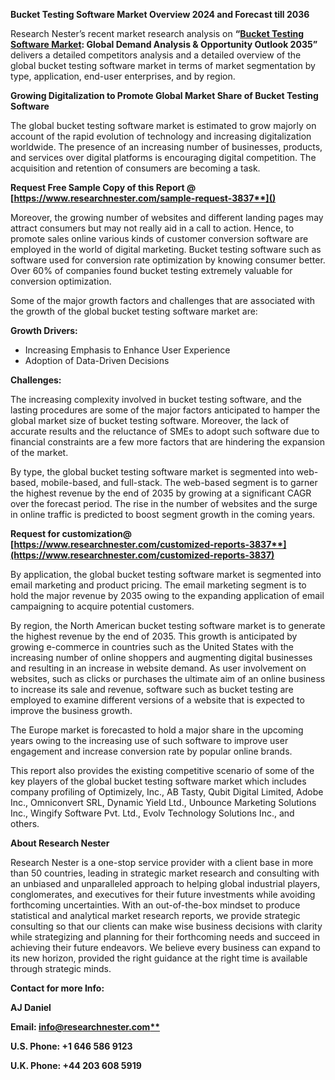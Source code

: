 ﻿<a name="_hlk135835180"></a>**Bucket Testing Software Market Overview 2024 and Forecast till 2036**

Research Nester’s recent market research analysis on **“[Bucket Testing Software Market](https://www.researchnester.com/reports/bucket-testing-software-market/3837): Global Demand Analysis & Opportunity Outlook 2035”** delivers a detailed competitors analysis and a detailed overview of the global bucket testing software market in terms of market segmentation by type, application, end-user enterprises, and by region. 

**Growing Digitalization to Promote Global Market Share of Bucket Testing Software**

The global bucket testing software market is estimated to grow majorly on account of the rapid evolution of technology and increasing digitalization worldwide. The presence of an increasing number of businesses, products, and services over digital platforms is encouraging digital competition. The acquisition and retention of consumers are becoming a task. 

<a name="_hlk168911023"></a><a name="_hlk168911453"></a>**Request Free Sample Copy of this Report @ [https://www.researchnester.com/sample-request-3837**]()**

Moreover, the growing number of websites and different landing pages may attract consumers but may not really aid in a call to action. Hence, to promote sales online various kinds of customer conversion software are employed in the world of digital marketing. Bucket testing software such as software used for conversion rate optimization by knowing consumer better. Over 60% of companies found bucket testing extremely valuable for conversion optimization.

Some of the major growth factors and challenges that are associated with the growth of the global bucket testing software market are:

**Growth Drivers:**

- Increasing Emphasis to Enhance User Experience
- Adoption of Data-Driven Decisions

**Challenges:**

The increasing complexity involved in bucket testing software, and the lasting procedures are some of the major factors anticipated to hamper the global market size of bucket testing software. Moreover, the lack of accurate results and the reluctance of SMEs to adopt such software due to financial constraints are a few more factors that are hindering the expansion of the market.

By type, the global bucket testing software market is segmented into web-based, mobile-based, and full-stack. The web-based segment is to garner the highest revenue by the end of 2035 by growing at a significant CAGR over the forecast period. The rise in the number of websites and the surge in online traffic is predicted to boost segment growth in the coming years.

**Request for customization@ [https://www.researchnester.com/customized-reports-3837**](https://www.researchnester.com/customized-reports-3837)**

By application, the global bucket testing software market is segmented into email marketing and product pricing. The email marketing segment is to hold the major revenue by 2035 owing to the expanding application of email campaigning to acquire potential customers.

By region, the North American bucket testing software market is to generate the highest revenue by the end of 2035. This growth is anticipated by growing e-commerce in countries such as the United States with the increasing number of online shoppers and augmenting digital businesses and resulting in an increase in website demand. As user involvement on websites, such as clicks or purchases the ultimate aim of an online business to increase its sale and revenue, software such as bucket testing are employed to examine different versions of a website that is expected to improve the business growth.

The Europe market is forecasted to hold a major share in the upcoming years owing to the increasing use of such software to improve user engagement and increase conversion rate by popular online brands.

This report also provides the existing competitive scenario of some of the key players of the global bucket testing software market which includes company profiling of Optimizely, Inc., AB Tasty, Qubit Digital Limited, Adobe Inc., Omniconvert SRL, Dynamic Yield Ltd., Unbounce Marketing Solutions Inc., Wingify Software Pvt. Ltd., Evolv Technology Solutions Inc., and others.      

<a name="_hlk168910495"></a>**About Research Nester**

Research Nester is a one-stop service provider with a client base in more than 50 countries, leading in strategic market research and consulting with an unbiased and unparalleled approach to helping global industrial players, conglomerates, and executives for their future investments while avoiding forthcoming uncertainties. With an out-of-the-box mindset to produce statistical and analytical market research reports, we provide strategic consulting so that our clients can make wise business decisions with clarity while strategizing and planning for their forthcoming needs and succeed in achieving their future endeavors. We believe every business can expand to its new horizon, provided the right guidance at the right time is available through strategic minds.

**Contact for more Info:**

**AJ Daniel**

**Email: [info@researchnester.com**](mailto:info@researchnester.com)**

**U.S. Phone: +1 646 586 9123** 

**U.K. Phone: +44 203 608 5919**

